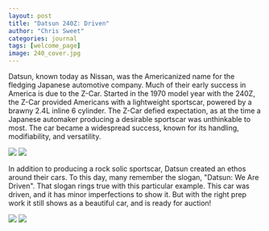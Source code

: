 ```yaml
---
layout: post
title: "Datsun 240Z: Driven"
author: "Chris Sweet"
categories: journal
tags: [welcome_page]
image: 240_cover.jpg
---
```


Datsun, known today as Nissan, was the Americanized name for the fledging Japanese automotive company. Much of their early success in America is due to the Z-Car. Started in the 1970 model year with the 240Z, the Z-Car provided Americans with a lightweight sportscar, powered by a brawny 2.4L inline 6 cylinder. The Z-Car defied expectation, as at the time a Japanese automaker producing a desirable sportscar was unthinkable to most. The car became a widespread success, known for its handling, modifiability, and versatility. 

<img src="https://chrissweetsphotography.github.io/assets/img/240_rear.jpg"> 

<img src="https://chrissweetsphotography.github.io/assets/img/240_motor.jpg"> 

In addition to producing a rock solic sportscar, Datsun created an ethos around their cars. To this day, many remember the slogan, "Datsun: We Are Driven". That slogan rings true with this particular example. This car was driven, and it has minor imperfections to show it. But with the right prep work it still shows as a beautiful car, and is ready for auction!

<img src="https://chrissweetsphotography.github.io/assets/img/240_interior.jpg">

<img src="https://chrissweetsphotography.github.io/assets/img/240z_shift.jpg">  
